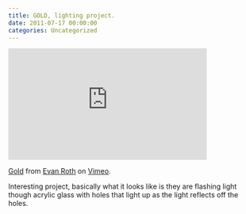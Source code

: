```yaml
---
title: GOLD, lighting project. 
date: 2011-07-17 00:00:00
categories: Uncategorized
---
```

<iframe src="http://player.vimeo.com/video/26473172?title=0&amp;byline=0&amp;portrait=0" width="400" height="225" frameborder="0"></iframe><p><a href="http://vimeo.com/26473172">Gold</a> from <a href="http://vimeo.com/fi5e">Evan Roth</a> on <a href="http://vimeo.com">Vimeo</a>.</p>
Interesting project, basically what it looks like is they are flashing light though acrylic glass with holes that light up as the light reflects off the holes. 
